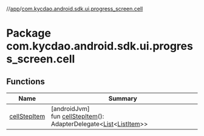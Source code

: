 //[app](../../index.md)/[com.kycdao.android.sdk.ui.progress_screen.cell](index.md)

# Package com.kycdao.android.sdk.ui.progress_screen.cell

## Functions

| Name | Summary |
|---|---|
| [cellStepItem](cell-step-item.md) | [androidJvm]<br>fun [cellStepItem](cell-step-item.md)(): AdapterDelegate&lt;[List](https://kotlinlang.org/api/latest/jvm/stdlib/kotlin.collections/-list/index.html)&lt;[ListItem](../com.kycdao.android.sdk.ui.delegate/-list-item/index.md)&gt;&gt; |
